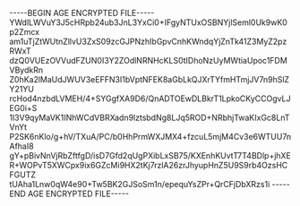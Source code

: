 -----BEGIN AGE ENCRYPTED FILE-----
YWdlLWVuY3J5cHRpb24ub3JnL3YxCi0+IFgyNTUxOSBNYjlSeml0Uk9wK0p2Zmcx
am1uTjZtWUtnZllvU3ZxS09zcGJPNzhIbGpvCnhKWndqYjZnTk41Z3MyZ2pzRWxT
dzQ0VUEzOVVudFZUN0I3Y2ZOdlNRNHcKLS0tIDhoNzUyMWtiaUpoc1FDMVBydkRn
Z0hKa2lMaUdJWUV3eEFFN3I1bVptNFEK8aGbLkQJXrTYfmHTmjJV7n9hSlZY21YU
rcHod4nzbdLVMEH/4+SYGgfXA9D6/QnADTOEwDLBkrT1LpkoCKyCCOgvLJEG0i+S
1l3V9qyMaVK1INhWCdVBRXadn9lztsbdNg8LJq5ROD+NRbhjTwaKIxGc8LnTVnYt
P2SK6nKlo/g+hV/TXuA/PC/b0HhPrmWXJMX4+fzcuL5mjM4Cv3e6WTUU7nAfhaI8
gY+pBivNnVjRbZftfgD/isD7Gfd2qUgPXibLxSB75/KXEnhKUvtT7T4BDlp+jhXE
R+WOPvT5XWCpx9ix6GZcMi9HX2tKj7rzlA26zrJhyupHnZ5U9S9rb4OzsHCFGUTZ
tUAha1Lnw0qW4e90+Tw5BK2GJSoSm1n/epequYsZPr+QrCFjDbXRzs1i
-----END AGE ENCRYPTED FILE-----
